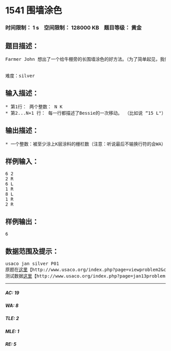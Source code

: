 # 1541 围墙涂色   
### 时间限制： 1 s&nbsp;&nbsp;&nbsp;&nbsp;空间限制： 128000 KB&nbsp;&nbsp;&nbsp;&nbsp;题目等级： 黄金  
## 题目描述：  

<pre>
Farmer John 想出了一个给牛棚旁的长围墙涂色的好方法。（为了简单起见，我们把围墙看做一维的数轴，每一个单位长度代表一块栅栏）他只是简单的把刷子蘸满颜料，系在他最喜欢的奶牛Bessie上，然后让Bessie来回地经过围墙，自己则在一旁喝一杯冰镇的凉水。（……-_-|||) Bessie 经过的所有围墙都会被涂上一层颜料。Bessie从围墙上的位置0出发，并将会进行N次移动(1 <= N <= 100,000)。比如说，“10 L”的意思就是Bessie向左移动了10个单位。再比如说“15 R”的意思就是Bessie向右移动了15个单位。给出一系列Bessie移动的清单。FJ 想知道有多少块栅栏涂上了至少K层涂料。注意：Bessie最多会移动到离原点1,000,000,000单位远的地方。
  

难度：silver
</pre>
  
  
## 输入描述：  

<pre>
* 第1行： 两个整数： N K  
* 第2...N+1 行： 每一行都描述了Bessie的一次移动。 （比如说 “15 L"）
</pre>
  
  
## 输出描述：  

<pre>
* 一个整数：被至少涂上K层涂料的栅栏数（注意：听说最后不输换行符的会WA）
</pre>
  
  
## 样例输入：  

<pre>
6 2 
2 R 
6 L 
1 R 
8 L 
1 R 
2 R 
</pre>
  
  
## 样例输出：  

<pre>
6
</pre>
  
  
## 数据范围及提示：  

<pre>
usaco jan silver P01
原题在<a title="这里" href="http://www.usaco.org/index.php?page=viewproblem2&amp;cpid=226">这里</a>【http://www.usaco.org/index.php?page=viewproblem2&cpid=226】
测试数据<a title="这里" href="http://www.usaco.org/index.php?page=jan13problems">这里</a>【http://www.usaco.org/index.php?page=jan13problems】
</pre>
  
  
***  

##### AC: 19  
##### WA: 8  
##### TLE: 2  
##### MLE: 1  
##### RE: 5  
